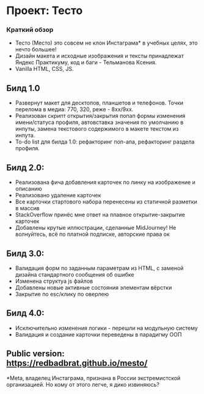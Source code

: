 # Проект: Тесто

### Краткий обзор

* Тесто (Место) это совсем не клон Инстаграма* в учебных целях, это нечто большее! 
* Дизайн макета и исходные изображения и тексты принадлежат Яндекс Практикуму, код и баги - Тельманова Ксения.
* Vanilla HTML, CSS, JS. 

## Билд 1.0

* Развернут макет для десктопов, планшетов и телефонов. Точки перелома в медиа: 770, 320, реже - 8хх/9хх. 
* Реализован скрипт открытия/закрытия попап формы изменения имени/статуса профиля, автовставка значения по умолчанию в инпуты, замена текстового содержимого в макете текстом из инпута. 
* To-do list для билда 1.0: рефакторинг поп-апа, рефакторинг раздела профиля.  

## Билд 2.0: 

* Реализована фича добавления карточек по линку на изображение и описанию
* Реализовано удаление карточек
* Все карточки стартового набора перенесены из статичной разметки в массив
* StackOverflow принёс мне ответ на плавное открытие-закрытие карточек
* Добавлены крутые иллюстрации, сделанные MidJourney! Не волнуйтесь, всё по платной подписке, авторские права ок

## Билд 3.0: 

* Валидация форм по заданным параметрам из HTML, с заменой дизайна стандартного сообщения об ошибке
* Изменена структуа js файлов
* Добавлены новые активные состояния элементам вёрстки
* Закрытие по esc/клику по оверлею

## Билд 4.0: 

* Исключительно изменения логики - перешли на модульную систему
* Валидация и создание карточки переведены в парадигму ООП

## Public version: https://redbadbrat.github.io/mesto/

*Meta, владелец Инстаграма, признана в России экстремистской организацией. Но кому от этого легче, я дико извиняюсь?